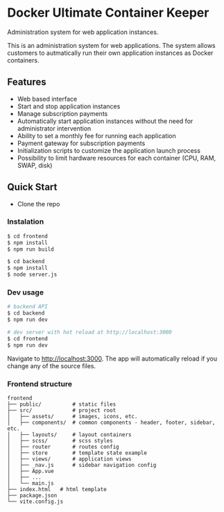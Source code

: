 # Docker Ultimate Container Keeper
Administration system for web application instances.

This is an administration system for web applications. The system allows customers to autmatically run their own application instances as Docker containers.

## Features

- Web based interface
- Start and stop application instances
- Manage subscription payments
- Automatically start application instances without the need for administrator intervention
- Ability to set a monthly fee for running each application
- Payment gateway for subscription payments
- Initialization scripts to customize the application launch process
- Possibility to limit hardware resources for each container (CPU, RAM, SWAP, disk)


## Quick Start

- Clone the repo

### Instalation

``` bash
$ cd frontend
$ npm install
$ npm run build
```
``` bash
$ cd backend
$ npm install
$ node server.js
```


### Dev usage

``` bash
# backend API
$ cd backend
$ npm run dev
```
``` bash
# dev server with hot reload at http://localhost:3000
$ cd frontend
$ npm run dev
```
Navigate to [http://localhost:3000](http://localhost:3000). The app will automatically reload if you change any of the source files.


### Frontend structure


```
frontend
├── public/          # static files
├── src/             # project root
│   ├── assets/      # images, icons, etc.
│   ├── components/  # common components - header, footer, sidebar, etc.
│   ├── layouts/     # layout containers
│   ├── scss/        # scss styles
│   ├── router       # routes config
│   ├── store        # template state example 
│   ├── views/       # application views
│   ├── _nav.js      # sidebar navigation config
│   ├── App.vue
│   ├── ...
│   └── main.js
├── index.html   # html template
├── package.json
└── vite.config.js
```


